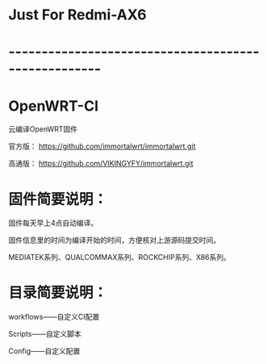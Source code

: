 # Just For Redmi-AX6
# ----------------------------------------------------


# OpenWRT-CI
云编译OpenWRT固件

官方版：
https://github.com/immortalwrt/immortalwrt.git

高通版：
https://github.com/VIKINGYFY/immortalwrt.git

# 固件简要说明：

固件每天早上4点自动编译。

固件信息里的时间为编译开始的时间，方便核对上游源码提交时间。

MEDIATEK系列、QUALCOMMAX系列、ROCKCHIP系列、X86系列。

# 目录简要说明：

workflows——自定义CI配置

Scripts——自定义脚本

Config——自定义配置
